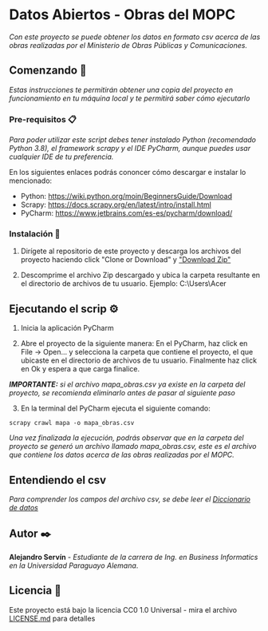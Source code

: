 # Datos Abiertos - Obras del MOPC

_Con este proyecto se puede obtener los datos en formato csv acerca de las obras realizadas por el Ministerio de Obras Públicas y Comunicaciones._

## Comenzando 🚀

_Estas instrucciones te permitirán obtener una copia del proyecto en funcionamiento en tu máquina local y te permitirá saber cómo ejecutarlo_

### Pre-requisitos 📋

_Para poder utilizar este script debes tener instalado Python (recomendado Python 3.8), el framework scrapy y el IDE PyCharm, aunque puedes usar cualquier IDE de tu preferencia._

En los siguientes enlaces podrás cononcer cómo descargar e instalar lo mencionado:
- Python: https://wiki.python.org/moin/BeginnersGuide/Download
- Scrapy: https://docs.scrapy.org/en/latest/intro/install.html
- PyCharm: https://www.jetbrains.com/es-es/pycharm/download/

### Instalación 🔧

1. Dirígete al repositorio de este proyecto y descarga los archivos del proyecto haciendo click "Clone or Download" y ["Download Zip"](https://github.com/alesservin/Datos-Abiertos---Obras-del-MOPC/archive/master.zip)

2. Descomprime el archivo Zip descargado y ubica la carpeta resultante en el directorio de archivos de tu usuario. Ejemplo: C:\Users\Acer


## Ejecutando el scrip ⚙️

1. Inicia la aplicación PyCharm

2. Abre el proyecto de la siguiente manera: En el PyCharm, haz click en File -> Open... y selecciona la carpeta que contiene el proyecto, el que ubicaste en el directorio de archivos de tu usuario. Finalmente haz click en Ok y espera a que carga finalice.

_**IMPORTANTE:** si el archivo mapa_obras.csv ya existe en la carpeta del proyecto, se recomienda eliminarlo antes de pasar al siguiente paso_

3. En la terminal del PyCharm ejecuta el siguiente comando:

```
scrapy crawl mapa -o mapa_obras.csv
```

_Una vez finalizada la ejecución, podrás observar que en la carpeta del proyecto se generó un archivo llamado mapa_obras.csv, este es el archivo que contiene los datos acerca de las obras realizadas por el MOPC._
 
## Entendiendo el csv
_Para comprender los campos del archivo csv, se debe leer el [Diccionario de datos](Diccionario_de_datos.xlsx)_

## Autor ✒️

**Alejandro Servín** - *Estudiante de la carrera de Ing. en Business Informatics en la Universidad Paraguayo Alemana*.

## Licencia 📄

Este proyecto está bajo la licencia CC0 1.0 Universal - mira el archivo [LICENSE.md](LICENSE.md) para detalles
